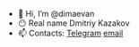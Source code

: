 - 👋 Hi, I’m @dimaevan
- 😶 Real name Dmitriy Kazakov
- 📫 Contacts: [Telegram](https://t.me/dimaevan) [email](dimaevan@ya.ru)
